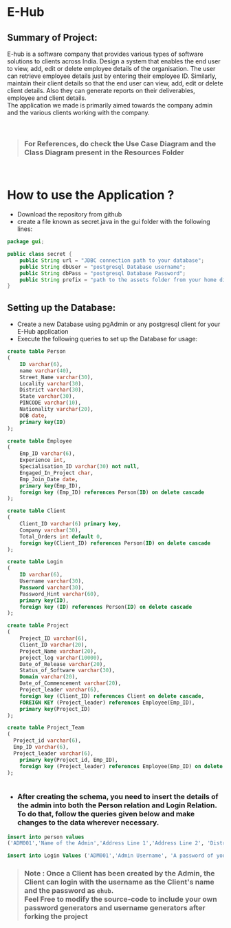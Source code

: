 # E-Hub

## Summary of Project: 

E-hub is a software company that provides various types of software solutions to clients across India. Design a system that enables the end user to view, add, edit or delete employee details of the organisation. The user can retrieve employee details just by entering their employee ID. Similarly, maintain their client details so that the end user can view, add, edit or delete client details. Also they can generate reports on their deliverables, employee and client details.<br>The application we made is primarily aimed towards the company admin and the various clients working with the company.

<br>

> ### For References, do check the Use Case Diagram and the Class Diagram present in the Resources Folder

<br>

# How to use the Application ?

* Download the repository from github
* create a file known as secret.java in the gui folder with the following lines: 
```java
package gui;

public class secret {
    public String url = "JDBC connection path to your database";
    public String dbUser = "postgresql Database username";
    public String dbPass = "postgresql Database Password";
    public String prefix = "path to the assets folder from your home directory";
}

```

## Setting up the Database: 

* Create a new Database using pgAdmin or any postgresql client for your E-Hub application
* Execute the following queries to set up the Database for usage: 

```sql
create table Person
(
	ID varchar(6),
	name varchar(40),
	Street_Name varchar(30),
	Locality varchar(30),
	District varchar(30),
	State varchar(30),
	PINCODE varchar(10),
	Nationality varchar(20),
	DOB date,
	primary key(ID)
);

create table Employee
(
	Emp_ID varchar(6),
	Experience int,
	Specialisation_ID varchar(30) not null,
	Engaged_In_Project char,
	Emp_Join_Date date,
	primary key(Emp_ID),
	foreign key (Emp_ID) references Person(ID) on delete cascade
);

create table Client
(
	Client_ID varchar(6) primary key,
	Company varchar(30),
	Total_Orders int default 0,
	foreign key(Client_ID) references Person(ID) on delete cascade
);

create table Login
(
	ID varchar(6),
	Username varchar(30),
	Password varchar(30),
	Password_Hint varchar(60),
	primary key(ID),
	foreign key (ID) references Person(ID) on delete cascade
);

create table Project
(
	Project_ID varchar(6),
	Client_ID varchar(20),
	Project_Name varchar(20),
	project_log varchar(10000),
	Date_of_Release varchar(20),
	Status_of_Software varchar(30),
	Domain varchar(20),
	Date_of_Commencement varchar(20),
	Project_leader varchar(6), 
	foreign key (Client_ID) references Client on delete cascade,
	FOREIGN KEY (Project_leader) references Employee(Emp_ID),
	primary key(Project_ID)
);

create table Project_Team
(
  Project_id varchar(6),
  Emp_ID varchar(6),
  Project_leader varchar(6),
	primary key(Project_id, Emp_ID),
	foreign key (Project_leader) references Employee(Emp_ID) on delete cascade
);
						 
```

* ### After creating the schema, you need to insert the details of the admin into both the Person relation and Login Relation. <br> To do that, follow the queries given below and make changes to the data wherever necessary.

```sql
insert into person values
('ADM001','Name of the Admin','Address Line 1','Address Line 2', 'District','State','PINCODE (Strictly 6 digits)','Nationality','Date of Birth');

insert into Login Values ('ADM001','Admin Username', 'A password of your choice', 'A password hint');

```
> ### <b>Note</b> : Once a Client has been created by the Admin, the Client can login with the username as the Client's name and the password as `ehub`.<br>Feel Free to modify the source-code to include your own password generators and username generators after forking the project  
<br>



